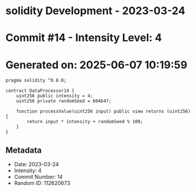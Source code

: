 ﻿# solidity Development - 2023-03-24
# Commit #14 - Intensity Level: 4
# Generated on: 2025-06-07 10:19:59
```solidity
pragma solidity ^0.8.0;

contract DataProcessor14 {
    uint256 public intensity = 4;
    uint256 private randomSeed = 604647;

    function processValue(uint256 input) public view returns (uint256) {
        return input * intensity + randomSeed % 100;
    }
}
```
## Metadata
- Date: 2023-03-24
- Intensity: 4
- Commit Number: 14
- Random ID: 112620673
